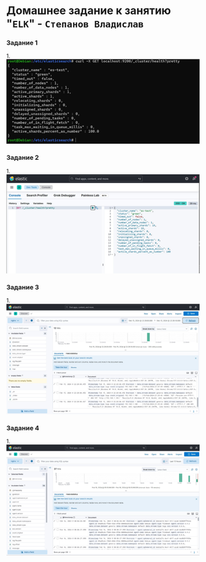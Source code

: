 # Домашнее задание к занятию "`ELK`" - `Степанов Владислав`

### Задание 1

1.![Image alt](https://github.com/vladislst/11-03.md/raw/main/img/es.jpg)

### Задание 2

1.![Image alt](https://github.com/vladislst/11-03.md/raw/main/img/kibana.jpg)

### Задание 3

1.![Image alt](https://github.com/vladislst/11-03.md/raw/main/img/ls.jpg)


### Задание 4

1.![Image alt](https://github.com/vladislst/11-03.md/raw/main/img/fb.jpg)
